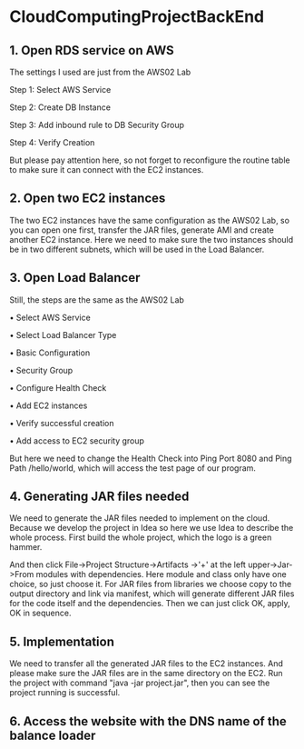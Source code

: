 # CloudComputingProjectBackEnd
## 1. Open RDS service on AWS
The settings I used are just from the AWS02 Lab

Step 1: Select AWS Service

Step 2: Create DB Instance

Step 3: Add inbound rule to DB Security Group 

Step 4: Verify Creation 

But please
pay attention here, so not forget to reconfigure the 
routine table to make sure it can connect with the EC2
instances.
## 2. Open two EC2 instances
The two EC2 instances have the same configuration as the
AWS02 Lab, so you can open one first, transfer the JAR files, generate AMI and create
another EC2 instance. Here we need to make sure the two
instances should be in two different subnets, which will be used in the 
Load Balancer.
## 3. Open Load Balancer
Still, the steps are the same as the AWS02 Lab

• Select AWS Service

• Select Load Balancer Type

• Basic Configuration

• Security Group

• Configure Health Check

• Add EC2 instances

• Verify successful creation

• Add access to EC2 security group

But here
we need to change the Health Check into Ping Port 8080 and 
Ping Path /hello/world, which will access the test page of 
our program.
## 4. Generating JAR files needed
We need to generate the JAR files needed to implement 
on the cloud. Because we develop the project in Idea so 
here we use Idea to describe the whole process. 
First build the whole project, which the logo is a green 
hammer. 

And then click File->Project Structure->Artifacts
->'+' at the left upper->Jar->From modules with dependencies.
Here module and class only have one choice, so just choose it.
For JAR files from libraries we choose copy to 
the output directory and link via manifest, which will generate
different JAR files for the code itself and the dependencies.
Then we can just click OK, apply, OK in sequence.
## 5. Implementation
We need to transfer all the generated JAR files to the 
EC2 instances. And please make sure the JAR files are in the 
same directory on the EC2. Run the project with command
"java -jar project.jar", then you can see the project
running is successful.
## 6. Access the website with the DNS name of the balance loader

